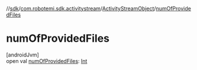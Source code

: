 //[sdk](../../../index.md)/[com.robotemi.sdk.activitystream](../index.md)/[ActivityStreamObject](index.md)/[numOfProvidedFiles](num-of-provided-files.md)

# numOfProvidedFiles

[androidJvm]\
open val [numOfProvidedFiles](num-of-provided-files.md): [Int](https://kotlinlang.org/api/latest/jvm/stdlib/kotlin/-int/index.html)
